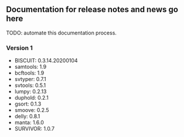 ## Documentation for release notes and news go here

TODO: automate this documentation process.

### Version 1

* BISCUIT: 0.3.14.20200104
* samtools: 1.9
* bcftools: 1.9
* svtyper: 0.7.1
* svtools: 0.5.1
* lumpy: 0.2.13
* duphold: 0.2.1
* gsort: 0.1.3
* smoove: 0.2.5
* delly: 0.8.1
* manta: 1.6.0
* SURVIVOR: 1.0.7
